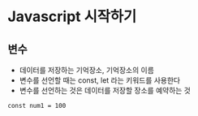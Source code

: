 # Javascript 시작하기

## 변수

- 데이터를 저장하는 기억장소, 기억장소의 이름
- 변수를 선언할 때는 const, let 라는 키워드를 사용한다
- 변수를 선언하는 것은 데이터를 저장할 장소를 예약하는 것

```
const num1 = 100


```
